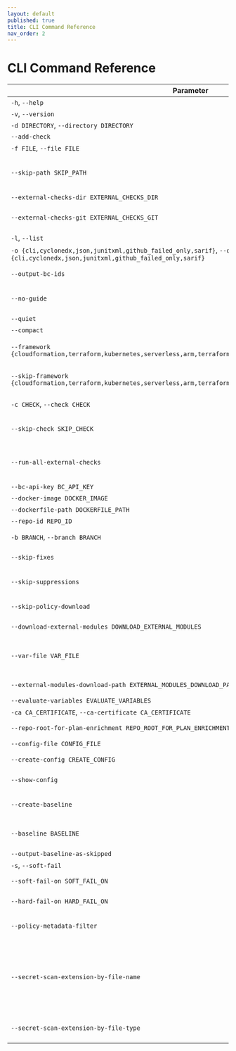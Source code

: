 ```yaml
---
layout: default
published: true
title: CLI Command Reference
nav_order: 2
---
```


# CLI Command Reference

| Parameter | Description                                                                                                                                                                                                                                                                                                                                                                                                                                                                                                        |
| --- |--------------------------------------------------------------------------------------------------------------------------------------------------------------------------------------------------------------------------------------------------------------------------------------------------------------------------------------------------------------------------------------------------------------------------------------------------------------------------------------------------------------------|
| `-h`, `--help` | Show this help message and exit.                                                                                                                                                                                                                                                                                                                                                                                                                                                                                   |
| `-v`, `--version` | Version.                                                                                                                                                                                                                                                                                                                                                                                                                                                                                                           |
| `-d DIRECTORY`, `--directory DIRECTORY` | IaC root directory. Cannot be used together with --file.                                                                                                                                                                                                                                                                                                                                                                                                                                                           |
| `--add-check` | Generate a new check via CLI prompt                                                                                                                                                                                                                                                                                                                                                                                                                                                                                |
| `-f FILE`, `--file FILE` | IaC file. Cannot be used together with `--directory`.                                                                                                                                                                                                                                                                                                                                                                                                                                                              |
| `--skip-path SKIP_PATH` | Path (file or directory) to skip, using regular expression logic, relative to current working directory. Word boundaries are not implicit; i.e., specifying "dir1" will skip any directory or subdirectory named "dir1". Ignored with -f. Can be specified multiple times.                                                                                                                                                                                                                                         |
| `--external-checks-dir EXTERNAL_CHECKS_DIR` | Directory for custom checks to be loaded. Can be repeated.                                                                                                                                                                                                                                                                                                                                                                                                                                                         |
| `--external-checks-git EXTERNAL_CHECKS_GIT` | Github url of external checks to be added. \n you can specify a subdirectory after a double-slash //. \n cannot be used together with --external-checks-dir'                                                                                                                                                                                                                                                                                                                                                       |
| `-l`, `--list` | List checks.                                                                                                                                                                                                                                                                                                                                                                                                                                                                                                       |
| `-o {cli,cyclonedx,json,junitxml,github_failed_only,sarif}`, `--output {cli,cyclonedx,json,junitxml,github_failed_only,sarif}` | Report output format. Add multiple outputs by using the flag multiple times (`-o sarif -o cli`)                                                                                                                                                                                                                                                                                                                                                                                                                    |
| `--output-bc-ids` | Print Bridgecrew platform IDs (BC...) instead of Checkov IDs (CKV...), if the check exists in the platform                                                                                                                                                                                                                                                                                                                                                                                                         |
| `--no-guide` | Do not fetch Bridgecrew platform IDs and guidelines for the checkov output report. Note: this prevents Bridgecrew platform check IDs from being used anywhere in the CLI.                                                                                                                                                                                                                                                                                                                                          |
| `--quiet` | Display only failed checks in CLI output.                                                                                                                                                                                                                                                                                                                                                                                                                                                                          | [View Scan Results](doc:scan-use-cases#section-view-scan-results) |
| `--compact` | Do not display code blocks in CLI output.                                                                                                                                                                                                                                                                                                                                                                                                                                                                          |
| `--framework {cloudformation,terraform,kubernetes,serverless,arm,terraform_plan,helm,dockerfile,secrets,json,all}` | Filter scan to run only on a specific infrastructure code frameworks. Possible arguments are `cloudformation`, `terraform`, `kubernetes`, `serverless`, `arm`, `terraform_plan`, `helm`, `dockerfile`, `secrets`, `json`, `all`                                                                                                                                                                                                                                                                                    |
| `--skip-framework {cloudformation,terraform,kubernetes,serverless,arm,terraform_plan,helm,dockerfile,secrets,json}` | Filter scan to skip specific infrastructure code frameworks. will be included automatically for some frameworks if system dependencies are missing.                                                                                                                                                                                                                                                                                                                                                                
| `-c CHECK`, `--check CHECK` | Filter scan to run only on a specific check identifier (allowlist). You can specify multiple checks separated by comma delimiter.                                                                                                                                                                                                                                                                                                                                                                                  |
| `--skip-check SKIP_CHECK` | Filter scan to run on all checks except for a specific check identifier (denylist). You can specify multiple checks separated by comma delimiter.                                                                                                                                                                                                                                                                                                                                                                  | [Suppress or Skip](doc:scan-use-cases#section-suppress-or-skip) |
| `--run-all-external-checks` | Run all external checks (loaded via --external-checks options) even if the checks are not present in the --check list. This allows you to always ensure that new checks present in the external source are used. If an external check is included in --skip-check, it will still be skipped.                                                                                                                                                                                                                       |
| `--bc-api-key BC_API_KEY` | Bridgecrew API key [env var: BC_API_KEY]                                                                                                                                                                                                                                                                                                                                                                                                                                                                           | 
| `--docker-image DOCKER_IMAGE` | Scan docker images by name or ID. Only works with --bc-api-key flag                                                                                                                                                                                                                                                                                                                                                                                                                                                | 
| `--dockerfile-path DOCKERFILE_PATH` | Path to the Dockerfile of the scanned docker image                                                                                                                                                                                                                                                                                                                                                                                                                                                                 | 
| `--repo-id REPO_ID` | Identity string of the repository, with form <repo_owner>/<repo_name>                                                                                                                                                                                                                                                                                                                                                                                                                                              | 
| `-b BRANCH`, `--branch BRANCH` | Selected branch of the persisted repository. Only has effect when using the --bc-api-key flag                                                                                                                                                                                                                                                                                                                                                                                                                      | 
| `--skip-fixes` | Do not download fixed resource templates from Bridgecrew. Only has effect when using the --bc-api-key flag                                                                                                                                                                                                                                                                                                                                                                                                         | 
| `--skip-suppressions` | Do not download preconfigured suppressions from the Bridgecrew platform. Code comment suppressions will still be honored. Only has effect when using the --bc-api-key flag                                                                                                                                                                                                                                                                                                                                         | 
| `--skip-policy-download` | Do not download custom policies configured in the Bridgecrew platform. Only has effect when using the --bc-api-key flag                                                                                                                                                                                                                                                                                                                                                                                            | 
| `--download-external-modules DOWNLOAD_EXTERNAL_MODULES` | download external terraform modules from public git repositories and terraform registry [env var: DOWNLOAD_EXTERNAL_MODULES]                                                                                                                                                                                                                                                                                                                                                                                       | 
| `--var-file VAR_FILE` | Variable files to load in addition to the default files (see https://www.terraform.io/docs/language/values/variables.html#variable-definitions-tfvars-files).Currently only supported for source Terraform (.tf file), and Helm chart scans.Requires using --directory, not --file.                                                                                                                                                                                                                                | 
| `--external-modules-download-path EXTERNAL_MODULES_DOWNLOAD_PATH` | set the path for the download external terraform modules [env var: EXTERNAL_MODULES_DIR]                                                                                                                                                                                                                                                                                                                                                                                                                           | 
| `--evaluate-variables EVALUATE_VARIABLES` | evaluate the values of variables and locals                                                                                                                                                                                                                                                                                                                                                                                                                                                                        | 
| `-ca CA_CERTIFICATE`, `--ca-certificate CA_CERTIFICATE` | Custom CA certificate (bundle) file [env var: BC_CA_BUNDLE]                                                                                                                                                                                                                                                                                                                                                                                                                                                        |
| `--repo-root-for-plan-enrichment REPO_ROOT_FOR_PLAN_ENRICHMENT` | Directory containing the hcl code used to generate a given plan file. Use with -f.                                                                                                                                                                                                                                                                                                                                                                                                                                 | 
| `--config-file CONFIG_FILE` | path to the Checkov configuration YAML file                                                                                                                                                                                                                                                                                                                                                                                                                                                                        | 
| `--create-config CREATE_CONFIG` | takes the current command line args and writes them out to a config file at the given path                                                                                                                                                                                                                                                                                                                                                                                                                         
| `--show-config` | prints all args and config settings and where they came from (eg. commandline, config file, environment variable or default)                                                                                                                                                                                                                                                                                                                                                                                       
| `--create-baseline` | Alongside outputting the findings, save all results to .checkov.baseline file so future runs will not re-flag the same noise. Works only with `--directory` flag                                                                                                                                                                                                                                                                                                                                                   | 
| `--baseline BASELINE` | Use a .checkov.baseline file to compare current results with a known baseline. Report will include only failed checks that are new with respect to the provided baseline                                                                                                                                                                                                                                                                                                                                           | 
| `--output-baseline-as-skipped` | Output checks that are skipped due to baseline file presence                                                                                                                                                                                                                                                                                                                                                                                                                                                       | 
| `-s`, `--soft-fail` | Runs checks but suppresses error code                                                                                                                                                                                                                                                                                                                                                                                                                                                                              | 
| `--soft-fail-on SOFT_FAIL_ON` | Exits with a 0 exit code for specified checks. You can specify multiple checks separated by comma delimiter                                                                                                                                                                                                                                                                                                                                                                                                        | 
| `--hard-fail-on HARD_FAIL_ON` | Exits with a non-zero exit code for specified checks. You can specify multiple checks separated by comma delimiter                                                                                                                                                                                                                                                                                                                                                                                                 |
| `--policy-metadata-filter` | comma separated key:value string to filter policies based on Prisma Cloud policy metadata. See [this](https://prisma.pan.dev/api/cloud/cspm/policy#operation/get-policy-filters-and-options) for information on allowed filters. Format: policy.label=test,cloud.type=aws                                                                                                                                                                                                                                          |
| `--secret-scan-extension-by-file-name` | scan secret for all files and not only for ".tf", ".yml", ".yaml", ".json", ".template" and add: "settings.py", "main.py", "application.py", "config.py", "app.js", "config.js", "dev.js", "default.json" "config.json", "appsettings.json", "credentials.json", "db.properties", "application.properties", "private.pem", "privtaekey.pem", "ndex.php", "config.php", "config.xml", "strings.xml", "config.yml", "travis.yml", "docker-compose.yml", "secrets.yml", "app.module.ts", "environment.ts", "Dockerfile" |
| `--secret-scan-extension-by-file-type` | scan secret for all files and not only for ".tf", ".yml", ".yaml", ".json", ".template" and add: ".py", ".js", ".properties", ".pem", ".php", ".xml", ".ts", ".env", "Dockerfile" |
